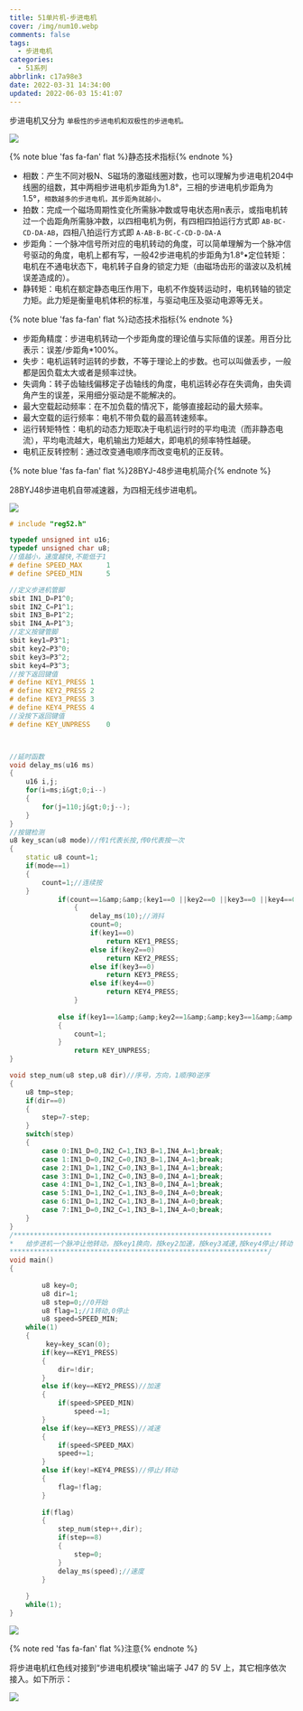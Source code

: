 ```yaml
---
title: 51单片机-步进电机
cover: /img/num10.webp
comments: false
tags:
  - 步进电机
categories:
  - 51系列
abbrlink: c17a98e3
date: 2022-03-31 14:34:00
updated: 2022-06-03 15:41:07
---
```

步进电机又分为 `单极性的步进电机和双极性的步进电机。`

![](https://image-1309791158.cos.ap-guangzhou.myqcloud.com/其他/202203311953528.png)

{% note blue 'fas fa-fan' flat %}静态技术指标{% endnote %}

- 相数：产生不同对极N、S磁场的激磁线圈对数，也可以理解为步进电机204中线圈的组数，其中两相步进电机步距角为1.8°，三相的步进电机步距角为1.5°，`相数越多的步进电机，其步距角就越小。`
- 拍数：完成一个磁场周期性变化所需脉冲数或导电状态用n表示，或指电机转过一个齿距角所需脉冲数，以四相电机为例，有四相四拍运行方式即 `AB-BC-CD-DA-AB`，四相八拍运行方式即 `A-AB-B-BC-C-CD-D-DA-A`
- 步距角：一个脉冲信号所对应的电机转动的角度，可以简单理解为一个脉冲信号驱动的角度，电机上都有写，一般42步进电机的步距角为1.8°•定位转矩：电机在不通电状态下，电机转子自身的锁定力矩（由磁场齿形的谐波以及机械误差造成的）。
- 静转矩：电机在额定静态电压作用下，电机不作旋转运动时，电机转轴的锁定力矩。此力矩是衡量电机体积的标准，与驱动电压及驱动电源等无关。

{% note blue 'fas fa-fan' flat %}动态技术指标{% endnote %}

- 步距角精度：步进电机转动一个步距角度的理论值与实际值的误差。用百分比表示：误差/步距角*100%。
- 失步：电机运转时运转的步数，不等于理论上的步数。也可以叫做丢步，一般都是因负载太大或者是频率过快。
- 失调角：转子齿轴线偏移定子齿轴线的角度，电机运转必存在失调角，由失调角产生的误差，采用细分驱动是不能解决的。
- 最大空载起动频率：在不加负载的情况下，能够直接起动的最大频率。
- 最大空载的运行频率：电机不带负载的最高转速频率。
- 运行转矩特性：电机的动态力矩取决于电机运行时的平均电流（而非静态电流），平均电流越大，电机输出力矩越大，即电机的频率特性越硬。
- 电机正反转控制：通过改变通电顺序而改变电机的正反转。

{% note blue 'fas fa-fan' flat %}28BYJ-48步进电机简介{% endnote %}

28BYJ48步进电机自带减速器，为四相无线步进电机。

![](https://image-1309791158.cos.ap-guangzhou.myqcloud.com/其他/202203311421630.png)


```cpp
# include "reg52.h"

typedef unsigned int u16;
typedef unsigned char u8;
//值越小，速度越快,不能低于1
# define SPEED_MAX		1
# define SPEED_MIN		5

//定义步进机管脚
sbit IN1_D=P1^0;
sbit IN2_C=P1^1;
sbit IN3_B=P1^2;
sbit IN4_A=P1^3;
//定义按键管脚
sbit key1=P3^1;
sbit key2=P3^0;
sbit key3=P3^2;
sbit key4=P3^3;
//按下返回键值
# define KEY1_PRESS	1
# define KEY2_PRESS	2
# define KEY3_PRESS	3
# define KEY4_PRESS	4
//没按下返回键值
# define KEY_UNPRESS	0



//延时函数
void delay_ms(u16 ms)
{
	u16 i,j;
	for(i=ms;i&gt;0;i--)
	{
		for(j=110;j&gt;0;j--);
	}
}
//按键检测
u8 key_scan(u8 mode)//传1代表长按,传0代表按一次
{
	static u8 count=1;
	if(mode==1)
	{
		count=1;//连续按
	}
			if(count==1&amp;&amp;(key1==0 ||key2==0 ||key3==0 ||key4==0 ))//如果按下
				{
					delay_ms(10);//消抖
					count=0;
					if(key1==0)
						return KEY1_PRESS;
					else if(key2==0)
						return KEY2_PRESS;
					else if(key3==0)
						return KEY3_PRESS;
					else if(key4==0)
						return KEY4_PRESS;
				}
	
			else if(key1==1&amp;&amp;key2==1&amp;&amp;key3==1&amp;&amp;key4==1)
			{
				count=1;
			}
				return KEY_UNPRESS;
}

void step_num(u8 step,u8 dir)//序号，方向，1顺序0逆序
{
	u8 tmp=step;
	if(dir==0)
	{
		step=7-step;
	}
	switch(step)
	{
		case 0:IN1_D=0,IN2_C=1,IN3_B=1,IN4_A=1;break;
		case 1:IN1_D=0,IN2_C=0,IN3_B=1,IN4_A=1;break;
		case 2:IN1_D=1,IN2_C=0,IN3_B=1,IN4_A=1;break;
		case 3:IN1_D=1,IN2_C=0,IN3_B=0,IN4_A=1;break;
		case 4:IN1_D=1,IN2_C=1,IN3_B=0,IN4_A=1;break;
		case 5:IN1_D=1,IN2_C=1,IN3_B=0,IN4_A=0;break;
		case 6:IN1_D=1,IN2_C=1,IN3_B=1,IN4_A=0;break;
		case 7:IN1_D=0,IN2_C=1,IN3_B=1,IN4_A=0;break;
	}
}
/****************************************************************
*   给步进机一个脉冲让他转动，按key1换向，按key2加速，按key3减速,按key4停止/转动
****************************************************************/
void main()
{
	
		u8 key=0;
		u8 dir=1;
		u8 step=0;//0开始
		u8 flag=1;//1转动,0停止
		u8 speed=SPEED_MIN;
	while(1)
	{
		 key=key_scan(0);
		if(key==KEY1_PRESS)
		{
			dir=!dir;
		}
		else if(key==KEY2_PRESS)//加速
		{
			if(speed>SPEED_MIN)
				speed-=1;
		}
		else if(key==KEY3_PRESS)//减速
		{
			if(speed<SPEED_MAX)
			speed+=1;
		}
		else if(key!=KEY4_PRESS)//停止/转动
		{
			flag=!flag;
		}
		
		if(flag)
		{
			step_num(step++,dir);
			if(step==8)
			{
				step=0;
			}
			delay_ms(speed);//速度
		}
	
	}
	while(1);
}
```


![](https://image-1309791158.cos.ap-guangzhou.myqcloud.com/其他/202203311958081.jpg)

{% note red 'fas fa-fan' flat %}注意{% endnote %}

将步进电机红色线对接到“步进电机模块”输出端子 J47 的 5V 上，其它相序依次接入。如下所示：

![](https://image-1309791158.cos.ap-guangzhou.myqcloud.com/其他/202203312000845.jpg)
